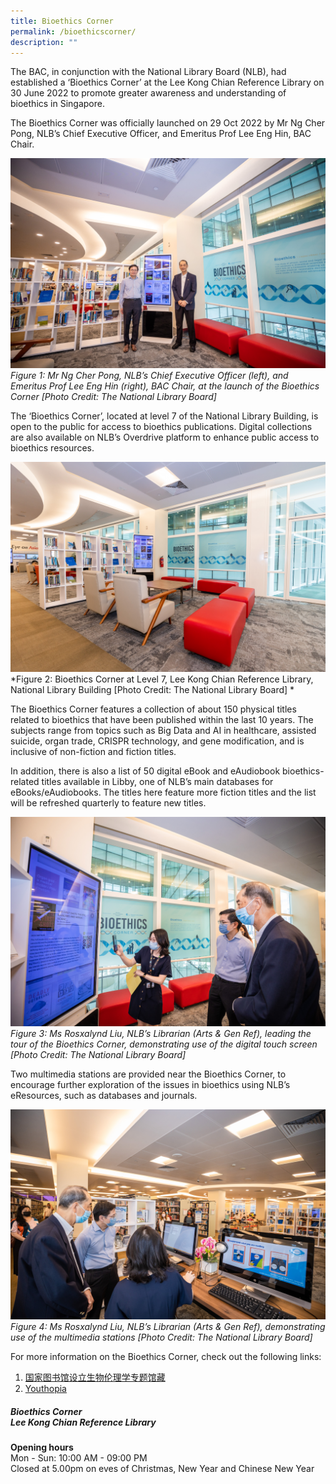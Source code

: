```yaml
---
title: Bioethics Corner
permalink: /bioethicscorner/
description: ""
---
```

The BAC, in conjunction with the National Library Board (NLB), had established a ‘Bioethics Corner’ at the Lee Kong Chian Reference Library on 30 June 2022 to promote greater awareness and understanding of bioethics in Singapore.

The Bioethics Corner was officially launched on 29 Oct 2022 by Mr Ng Cher Pong, NLB’s Chief Executive Officer, and Emeritus Prof Lee Eng Hin, BAC Chair. 

![](/images/NLB%20Bioethics%20Corner/_P8A1067.jpg)
*Figure 1: Mr Ng Cher Pong, NLB’s Chief Executive Officer (left), and Emeritus Prof Lee Eng Hin (right), BAC Chair, at the launch of the Bioethics Corner [Photo Credit: The National Library Board]*

The ‘Bioethics Corner’, located at level 7 of the National Library Building, is open to the public for access to bioethics publications. Digital collections are also available on NLB’s Overdrive platform to enhance public access to bioethics resources.

![](/images/NLB%20Bioethics%20Corner/_P8A1015.jpg)
*Figure 2: Bioethics Corner at Level 7, Lee Kong Chian Reference Library, National Library Building
[Photo Credit: The National Library Board]
* 

The Bioethics Corner features a collection of about 150 physical titles related to bioethics that have been published within the last 10 years. The subjects range from topics such as Big Data and AI in healthcare, assisted suicide, organ trade, CRISPR technology, and gene modification, and is inclusive of non-fiction and fiction titles. 

In addition, there is also a list of 50 digital eBook and eAudiobook bioethics-related titles available in Libby, one of NLB’s main databases for eBooks/eAudiobooks. The titles here feature more fiction titles and the list will be refreshed quarterly to feature new titles. 

![](/images/NLB%20Bioethics%20Corner/_P8A1050.jpg)
*Figure 3: Ms Rosxalynd Liu, NLB’s Librarian (Arts & Gen Ref), leading the tour of the Bioethics Corner, demonstrating use of the digital touch screen
[Photo Credit: The National Library Board]*

Two multimedia stations are provided near the Bioethics Corner, to encourage further exploration of the issues in bioethics using NLB’s eResources, such as databases and journals.

![](/images/NLB%20Bioethics%20Corner/_P8A1062.jpg)
*Figure 4: Ms Rosxalynd Liu, NLB’s Librarian (Arts & Gen Ref), demonstrating use of the multimedia stations
[Photo Credit: The National Library Board]*

For more information on the Bioethics Corner, check out the following links:<br>
1. [国家图书馆设立生物伦理学专题馆藏](https://www.8world.com/singapore/nlb-partnering-with-bioethics-advisory-committee-bring-resources-on-bioethics-1958496)<br>
2. [Youthopia](https://youthopia.sg/read/nlb-launches-bioethics-corner-at-lee-kong-chian-reference-library-with-over-160-books/)<br>


##### Bioethics Corner<br>Lee Kong Chian Reference Library

**Opening hours<br>**
Mon - Sun: 10:00 AM - 09:00 PM<br>
Closed at 5.00pm on eves of Christmas, New Year and Chinese New Year